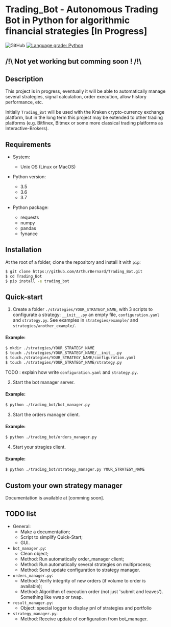 # Trading_Bot - Autonomous Trading Bot in Python for algorithmic financial strategies [In Progress]

![GitHub](https://img.shields.io/github/license/ArthurBernard/Trading_Bot)
[![Language grade: Python](https://img.shields.io/lgtm/grade/python/g/ArthurBernard/Trading_Bot.svg?logo=lgtm&logoWidth=18)](https://lgtm.com/projects/g/ArthurBernard/Trading_Bot/context:python)

## /!\ Not yet working but comming soon ! /!\

## Description

This project is in progress, eventually it will be able to automatically manage several strategies, signal calculation, order execution, allow history performance, etc.    

Initially `Trading_Bot` will be used with the Kraken crypto-currency exchange platform, but in the long term this project may be extended to other trading platforms (e.g. Bitfinex, Bitmex or some more classical trading platforms as Interactive-Brokers). 

## Requirements

- System:
    - Unix OS (Linux or MacOS)

- Python version:
    - 3.5
    - 3.6
    - 3.7

- Python package:
    - requests
    - numpy
    - pandas
    - fynance

## Installation

At the root of a folder, clone the repository and install it with `pip`:

```bash
$ git clone https://github.com/ArthurBernard/Trading_Bot.git    
$ cd Trading_Bot    
$ pip install -e trading_bot   
```

## Quick-start

1. Create a folder `./strategies/YOUR_STRATEGY_NAME`, with 3 scripts to configurate a strategy: `__init__.py` an empty file, `configuration.yaml` and `strategy.py`. See examples in `strategies/example/` and `strategies/another_example/`.

#### Example:

```bash
$ mkdir ./strategies/YOUR_STRATEGY_NAME   
$ touch ./strategies/YOUR_STRATEGY_NAME/__init__.py   
$ touch./strategies/YOUR_STRATEGY_NAME/configuration.yaml   
$ touch ./strategies/YOUR_STRATEGY_NAME/strategy.py   
```

TODO : explain how write `configuration.yaml` and `strategy.py`.

2. Start the bot manager server.

#### Example:

```bash
$ python ./trading_bot/bot_manager.py
```

3. Start the orders manager client.

#### Example:

```bash
$ python ./trading_bot/orders_manager.py
```

4. Start your stragies client.

#### Example:

```bash
$ python ./trading_bot/strategy_manager.py YOUR_STRATEGY_NAME
```

## Custom your own strategy manager

Documentation is available at [comming soon].

## TODO list

- General: 
    - Make a documentation;
    - Script to simplify Quick-Start;
    - GUI.
- `bot_manager.py`:
    - Clean object;
    - Method: Run automatically order_manager client;
    - Method: Run automatically several strategies on multiprocess;
    - Method: Send update configuration to strategy manager.
- `orders_manager.py`:
    - Method: Verify integrity of new orders (if volume to order is available); 
    - Method: Algorithm of execution order (not just 'submit and leaves'). Something like vwap or twap. 
- `result_manager.py`:
    - Object: special logger to display pnl of strategies and portfolio
- `strategy_manager.py`:
    - Method: Receive update of configuration from bot_manager.
